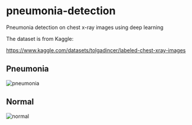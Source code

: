 # pneumonia-detection
Pneumonia detection on chest x-ray images using deep learning

The dataset is from Kaggle:

https://www.kaggle.com/datasets/tolgadincer/labeled-chest-xray-images

## Pneumonia

![pneumonia](https://user-images.githubusercontent.com/77073029/172428453-3e973e1f-9467-47e8-8c7e-759070354523.png)

## Normal 

![normal](https://user-images.githubusercontent.com/77073029/172428500-5a47b4b0-0a6a-4f05-9e3a-9bfa56917e8f.png)

